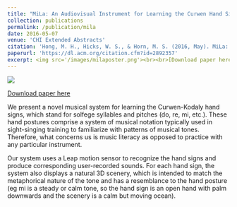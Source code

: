 ```yaml
---
title: "MiLa: An Audiovisual Instrument for Learning the Curwen Hand Signs"
collection: publications
permalink: /publication/mila
date: 2016-05-07
venue: 'CHI Extended Abstracts'
citation: 'Hong, M. H., Hicks, W. S., & Horn, M. S. (2016, May). MiLa: An Audiovisual Instrument for Learning the Curwen Hand Signs. In Proceedings of the 2016 CHI Conference Extended Abstracts on Human Factors in Computing Systems (pp. 1691-1697). ACM.'
paperurl: 'https://dl.acm.org/citation.cfm?id=2892357'
excerpt: <img src='/images/milaposter.png'><br><br>[Download paper here](/files/mila.pdf)
---
```


<img src='/images/milaposter.png'>

[Download paper here](/files/mila.pdf)

We present a novel musical system for learning the Curwen-Kodaly hand signs, which stand for solfege syllables and pitches (do, re, mi, etc.). These hand postures comprise a system of musical notation typically used in sight-singing training to familiarize with patterns of musical tones. Therefore, what concerns us is music literacy as opposed to practice with any particular instrument. 

Our system uses a Leap motion sensor to recognize the hand signs and produce corresponding user-recorded sounds. For each hand sign, the system also displays a natural 3D scenery, which is intended to match the metaphorical nature of the tone and has a resemblance to the hand posture (eg mi is a steady or calm tone, so the hand sign is an open hand with palm downwards and the scenery is a calm but moving ocean).


